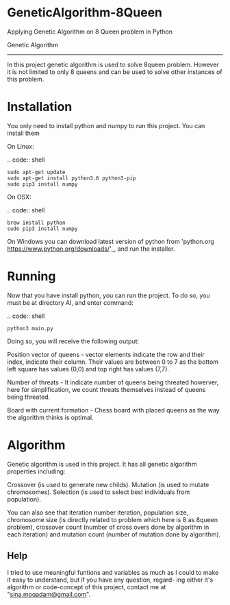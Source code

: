 # GeneticAlgorithm-8Queen
Applying Genetic Algorithm on 8 Queen problem in Python


Genetic Algorithm
*****************

In this project genetic algorithm is used to solve 8queen problem. However it is not limited to only 8 queens and 
can be used to solve other instances of this problem.


Installation
============

You only need to install python and numpy to run this project. You can install them

On Linux:

.. code:: shell

	sudo apt-get update
	sudo apt-get install python3.6 python3-pip
	sudo pip3 install numpy

On OSX:

.. code:: shell

	brew install python
	sudo pip3 install numpy

On Windows you can download latest version of python from 'python.org <https://www.python.org/downloads/>'_, and run the installer.


Running
=======

Now that you have install python, you can run the project. To do so, you must be at directory AI, and enter command:

.. code:: shell

	python3 main.py

Doing so, you will receive the following output:

Position vector of queens - vector elements indicate the row and their index, indicate their column. Their values are between 0 to 7
as the bottom left square has values (0,0) and top right has values (7,7).

Number of threats - It indicate number of queens being threated howerver, here for simplification, we count threats themselves instead 
of queens being threated.

Board with current formation - Chess board with placed queens as the way the algorithm thinks is optimal.


Algorithm
=========

Genetic algorithm is used in this project. It has all genetic algorithm properties including:

Crossover (is used to generate new childs).
Mutation (is used to mutate chromosomes).
Selection (is used to select best individuals from population).

You can also see that iteration number iteration, population size, chromosome size (is directly related to problem which here is 8 as 
8queen problem), crossover count (number of cross overs done by algorithm in each iteration) and mutation count (number of mutation done
by algorithm).


Help
----
I tried to use meaningful funtions and variables as much as I could to make it easy to understand, but if you have any question, regard-
ing either it's algorithm or code-concept of this project, contact me at "sina.moqadam@gmail.com".
